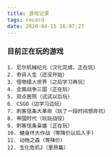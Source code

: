 ```yaml
---
title: 游戏记录
tags: record
date: 2020-04-15 16:07:27
---
```


  ### 目前正在玩的游戏
	1. 尼尔机械纪元（汉化完成，正在玩）
	2. 奇异人生（还没开始）
	3. 怪物猎人世界（之后学习再玩）
	4. 全面战争三国（正在玩）
	5. 双点医院（试试以后玩）
	6. CSGO（边学习边玩）
	7. 刺客信条大革命（玩了一段时间想弃坑）
	8. 帝国时代（玩玩战役）
	9. 刺客信条枭雄（正在玩）
	10. 健身环大作战（等降价以后入手)
	11. 动物之森（等降价）
	12. 生化危机2（里昂篇）
